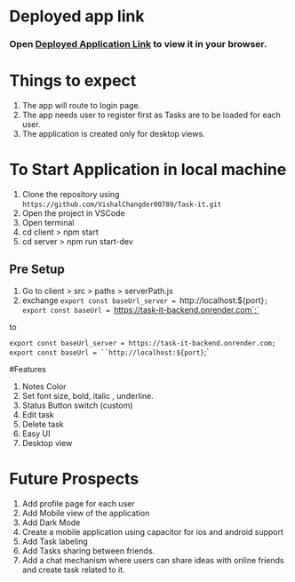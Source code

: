 # Deployed app link
### Open [Deployed Application Link](https://task-it-ashy.vercel.app/) to view it in your browser.

# Things to expect
1. The app will route to login page.
2. The app needs user to register first as Tasks are to be loaded for each user.
3. The application is created only for desktop views.

# To Start Application in local machine

1. Clone the repository using `https://github.com/VishalChangder00789/Task-it.git`
2. Open the project in VSCode
3. Open terminal
4. cd client > npm start
5. cd server > npm run start-dev

## Pre Setup
1. Go to client > src > paths > serverPath.js
2. exchange
`export const baseUrl_server = `http://localhost:${port}`;`
`export const baseUrl = `https://task-it-backend.onrender.com`;`

to 

`export const baseUrl_server = https://task-it-backend.onrender.com;`
`export const baseUrl = ``http://localhost:${port}`;`

#Features
1. Notes Color
2. Set font size, bold, italic , underline.
3. Status Button switch (custom)
4. Edit task
5. Delete task
6. Easy UI
7. Desktop view


# Future Prospects
1. Add profile page for each user
2. Add Mobile view of the application
3. Add Dark Mode
4. Create a mobile application using capacitor for ios and android support
5. Add Task labeling
6. Add Tasks sharing between friends.
7. Add a chat mechanism where users can share ideas with online friends and create task related to it.
